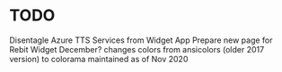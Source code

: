 # TODO

Disentagle Azure TTS Services from Widget App
Prepare new page for Rebit Widget December?
changes colors from ansicolors (older 2017 version) to colorama maintained as of Nov 2020
